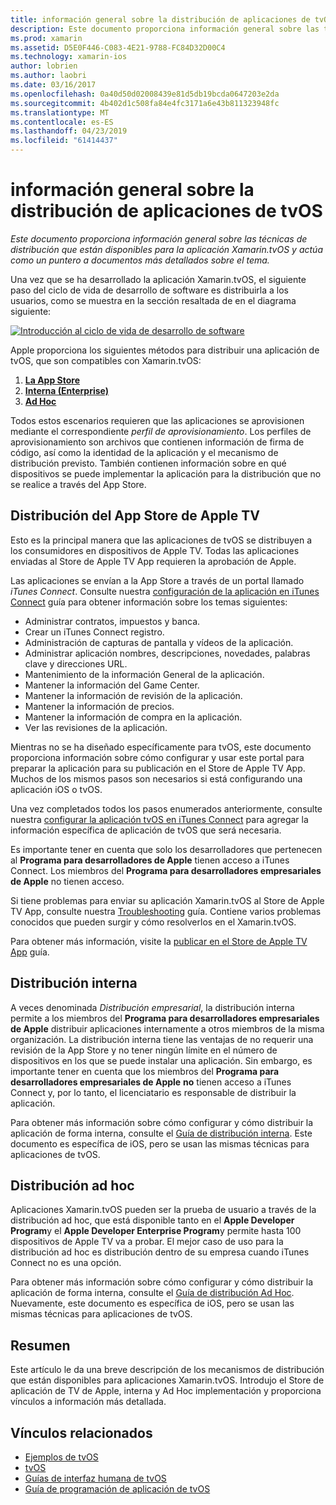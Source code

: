 ```yaml
---
title: información general sobre la distribución de aplicaciones de tvOS
description: Este documento proporciona información general sobre las técnicas de distribución que están disponibles para la aplicación Xamarin.tvOS y actúa como un puntero a documentos más detallados sobre el tema.
ms.prod: xamarin
ms.assetid: D5E0F446-C083-4E21-9788-FC84D32D00C4
ms.technology: xamarin-ios
author: lobrien
ms.author: laobri
ms.date: 03/16/2017
ms.openlocfilehash: 0a40d50d02008439e81d5db19bcda0647203e2da
ms.sourcegitcommit: 4b402d1c508fa84e4fc3171a6e43b811323948fc
ms.translationtype: MT
ms.contentlocale: es-ES
ms.lasthandoff: 04/23/2019
ms.locfileid: "61414437"
---
```

# <a name="tvos-app-distribution-overview"></a>información general sobre la distribución de aplicaciones de tvOS

_Este documento proporciona información general sobre las técnicas de distribución que están disponibles para la aplicación Xamarin.tvOS y actúa como un puntero a documentos más detallados sobre el tema._


Una vez que se ha desarrollado la aplicación Xamarin.tvOS, el siguiente paso del ciclo de vida de desarrollo de software es distribuirla a los usuarios, como se muestra en la sección resaltada de en el diagrama siguiente:


[![Introducción al ciclo de vida de desarrollo de software](images/publishingdiagram.png)](images/publishingdiagram.png#lightbox)


Apple proporciona los siguientes métodos para distribuir una aplicación de tvOS, que son compatibles con Xamarin.tvOS:

1. [**La App Store**](#Apple-TV-App-Store-Distribution)
2. [**Interna (Enterprise)**](#In-House-Distribution) 
2. [**Ad Hoc**](#Ad_Hoc_Distribution) 

Todos estos escenarios requieren que las aplicaciones se aprovisionen mediante el correspondiente *perfil de aprovisionamiento*. Los perfiles de aprovisionamiento son archivos que contienen información de firma de código, así como la identidad de la aplicación y el mecanismo de distribución previsto. También contienen información sobre en qué dispositivos se puede implementar la aplicación para la distribución que no se realice a través del App Store.

<a name="Apple-TV-App-Store-Distribution" />

## <a name="apple-tv-app-store-distribution"></a>Distribución del App Store de Apple TV

Esto es la principal manera que las aplicaciones de tvOS se distribuyen a los consumidores en dispositivos de Apple TV. Todas las aplicaciones enviadas al Store de Apple TV App requieren la aprobación de Apple.

Las aplicaciones se envían a la App Store a través de un portal llamado *iTunes Connect*. Consulte nuestra [configuración de la aplicación en iTunes Connect](~/ios/deploy-test/app-distribution/app-store-distribution/itunesconnect.md) guía para obtener información sobre los temas siguientes:

- Administrar contratos, impuestos y banca.
- Crear un iTunes Connect registro.
- Administración de capturas de pantalla y vídeos de la aplicación.
- Administrar aplicación nombres, descripciones, novedades, palabras clave y direcciones URL.
- Mantenimiento de la información General de la aplicación.
- Mantener la información del Game Center.
- Mantener la información de revisión de la aplicación.
- Mantener la información de precios.
- Mantener la información de compra en la aplicación.
- Ver las revisiones de la aplicación.

Mientras no se ha diseñado específicamente para tvOS, este documento proporciona información sobre cómo configurar y usar este portal para preparar la aplicación para su publicación en el Store de Apple TV App. Muchos de los mismos pasos son necesarios si está configurando una aplicación iOS o tvOS.

Una vez completados todos los pasos enumerados anteriormente, consulte nuestra [configurar la aplicación tvOS en iTunes Connect](~/ios/tvos/deploy-test/app-distribution/itunes-connect.md) para agregar la información específica de aplicación de tvOS que será necesaria.

Es importante tener en cuenta que solo los desarrolladores que pertenecen al **Programa para desarrolladores de Apple** tienen acceso a iTunes Connect. Los miembros del **Programa para desarrolladores empresariales de Apple** no tienen acceso.

Si tiene problemas para enviar su aplicación Xamarin.tvOS al Store de Apple TV App, consulte nuestra [Troubleshooting](~/ios/tvos/troubleshooting.md) guía. Contiene varios problemas conocidos que pueden surgir y cómo resolverlos en el Xamarin.tvOS.

Para obtener más información, visite la [publicar en el Store de Apple TV App](~/ios/tvos/deploy-test/app-distribution/app-store-publishing.md) guía.

<a name="In-House-Distribution" />

## <a name="in-house-distribution"></a>Distribución interna

A veces denominada *Distribución empresarial*, la distribución interna permite a los miembros del **Programa para desarrolladores empresariales de Apple** distribuir aplicaciones internamente a otros miembros de la misma organización. La distribución interna tiene las ventajas de no requerir una revisión de la App Store y no tener ningún límite en el número de dispositivos en los que se puede instalar una aplicación. Sin embargo, es importante tener en cuenta que los miembros del **Programa para desarrolladores empresariales de Apple** **no** tienen acceso a iTunes Connect y, por lo tanto, el licenciatario es responsable de distribuir la aplicación.

Para obtener más información sobre cómo configurar y cómo distribuir la aplicación de forma interna, consulte el [Guía de distribución interna](~/ios/deploy-test/app-distribution/in-house-distribution.md). Este documento es específica de iOS, pero se usan las mismas técnicas para aplicaciones de tvOS.

<a name="Ad_Hoc_Distribution"/>

## <a name="ad-hoc-distribution"></a>Distribución ad hoc

Aplicaciones Xamarin.tvOS pueden ser la prueba de usuario a través de la distribución ad hoc, que está disponible tanto en el **Apple Developer Program**y el **Apple Developer Enterprise Program**y permite hasta 100 dispositivos de Apple TV va a probar. El mejor caso de uso para la distribución ad hoc es distribución dentro de su empresa cuando iTunes Connect no es una opción.

Para obtener más información sobre cómo configurar y cómo distribuir la aplicación de forma interna, consulte el [Guía de distribución Ad Hoc](~/ios/deploy-test/app-distribution/ad-hoc-distribution.md). Nuevamente, este documento es específica de iOS, pero se usan las mismas técnicas para aplicaciones de tvOS.

<a name="Summary" />

## <a name="summary"></a>Resumen

Este artículo le da una breve descripción de los mecanismos de distribución que están disponibles para aplicaciones Xamarin.tvOS. Introdujo el Store de aplicación de TV de Apple, interna y Ad Hoc implementación y proporciona vínculos a información más detallada.



## <a name="related-links"></a>Vínculos relacionados

- [Ejemplos de tvOS](https://developer.xamarin.com/samples/tvos/all/)
- [tvOS](https://developer.apple.com/tvos/)
- [Guías de interfaz humana de tvOS](https://developer.apple.com/tvos/human-interface-guidelines/)
- [Guía de programación de aplicación de tvOS](https://developer.apple.com/library/prerelease/tvos/documentation/General/Conceptual/AppleTV_PG/)
